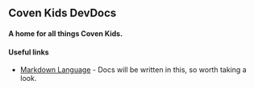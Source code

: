 ## Coven Kids DevDocs

#### A home for all things Coven Kids.

#### Useful links

 - [Markdown Language](https://www.markdownguide.org/cheat-sheet/) - Docs will be written in this, so worth taking a look.
 
